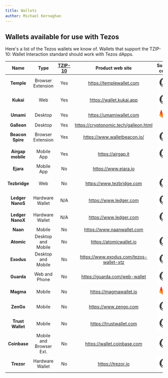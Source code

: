 ```yaml
---
title: Wallets
author: Michael Kernaghan
---
```


## Wallets available for use with Tezos

Here's a list of the Tezos wallets we know of. Wallets that support the TZIP-10: Wallet Interaction standard should work with Tezos dApps.

|       Name        |          Type           | [TZIP-10](https://gitlab.com/tezos/tzip/-/blob/master/proposals/tzip-10/tzip-10.md) |            Product web site             |                                         Source code                                          |
| :---------------: | :---------------------: | :---------------------------------------------------------------------------------: | :-------------------------------------: | :------------------------------------------------------------------------------------------: |
|    **Temple**     |    Browser Extension    |                                         Yes                                         |        https://templewallet.com        | [![Github](images/github.png)](https://github.com/madfish-solutions/templewallet-extension/) |
|     **Kukai**     |           Web           |                                         Yes                                         |        https://wallet.kukai.app        |            [![Github](images/github.png)](https://github.com/kukai-wallet/kukai/)            |
|     **Umami**     |         Desktop         |                                         Yes                                         |        https://umamiwallet.com         |     [![Gitlab](images/gitlab.png)](https://gitlab.com/nomadic-labs/umami-wallet/umami/)      |
|    **Galleon**    |         Desktop         |                                         Yes                                         |  https://cryptonomic.tech/galleon.html  |                                                                                              |
| **Beacon Spire**  |    Browser Extension    |                                         Yes                                         |      https://www.walletbeacon.io/       |             [![Github](images/github.png)](https://github.com/airgap-it/spire/)              |
| **Airgap mobile** |       Mobile App        |                                         Yes                                         |            https://airgap.it            |         [![Github](images/github.png)](https://github.com/airgap-it/airgap-wallet/)          |
|   **Ejara**   |           Mobile App           |                                         No                                         |       https://www.ejara.io       |                              |
|   **Tezbridge**   |           Web           |                                         No                                         |       https://www.tezbridge.com       |                [![Github](images/github.png)](https://github.com/tezbridge/)                 |
| **Ledger NanoS**  |     Hardware Wallet     |                                         N/A                                         |         https://www.ledger.com         |                 [![Github](images/github.png)](https://github.com/LedgerHQ/)                 |
| **Ledger NanoX**  |     Hardware Wallet     |                                         N/A                                         |         https://www.ledger.com         |                 [![Github](images/github.png)](https://github.com/LedgerHQ/)                 |
|     **Naan**      |         Mobile          |                                         No                                          |       https://www.naanwallet.com       |                                                                                              |
|    **Atomic**     |   Desktop and Mobile    |                                         No                                          |        https://atomicwallet.io         |               [![Github](images/github.png)](https://github.com/Atomicwallet/)               |
|    **Exodus**     |   Desktop and Mobile    |                                         No                                          | https://www.exodus.com/tezos-wallet-xtz |         [![Github](images/github.png)](https://github.com/exodusnet/Exodus-wallet/)          |
|    **Guarda**     |      Web and Phone      |                                         No                                          |     https://guarda.com/web-wallet      |                 [![Github](images/github.png)](https://github.com/guardaco/)                 |
|     **Magma**     |         Mobile          |                                         No                                          |         https://magmawallet.io         |       [![Gitlab](images/gitlab.png)](https://gitlab.com/camlcase-dev/magmawallet-ios/)       |
|     **ZenGo**     |         Mobile          |                                         No                                          |         https://www.zengo.com          |                 [![Github](images/github.png)](https://github.com/ZenGo-X/)                  |
| **Trust Wallet**  |         Mobile          |                                         No                                          |        https://trustwallet.com         |         [![Github](images/github.png)](https://github.com/trustwallet/wallet-core/)          |
|   **Coinbase**    | Mobile and Browser Ext. |                                         No                                          |      https://wallet.coinbase.com       |              [![Github](images/github.png)](https://github.com/CoinbaseWallet)               |
|    **Trezor**     |     Hardware Wallet     |                                         No                                          |           https://trezor.io            |                  [![Github](images/github.png)](https://github.com/trezor/)                  |
